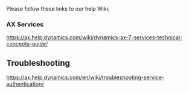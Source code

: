 Please follow these links to our help Wiki: 

### AX Services
https://ax.help.dynamics.com/wiki/dynamics-ax-7-services-technical-concepts-guide/
## Troubleshooting
https://ax.help.dynamics.com/en/wiki/troubleshooting-service-authentication/


